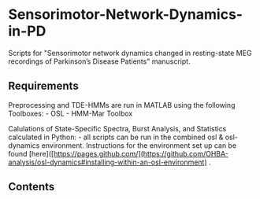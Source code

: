 # Sensorimotor-Network-Dynamics-in-PD
Scripts for "Sensorimotor network dynamics changed in resting-state MEG recordings of Parkinson’s Disease Patients" manuscript.


## Requirements

Preprocessing and TDE-HMMs are run in MATLAB using the following Toolboxes:
    - OSL
    - HMM-Mar Toolbox
    
Calulations of State-Specific Spectra, Burst Analysis, and Statistics calculated in Python:
    - all scripts can be run in the combined osl & osl-dynamics environment. 
      Instructions for the environment set up can be found [here]([https://pages.github.com/](https://github.com/OHBA-analysis/osl-dynamics#installing-within-an-osl-environment) .


## Contents
